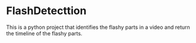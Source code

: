 # FlashDetecttion
This is a python project that identifies the flashy parts in a video and return the timeline of the flashy parts.

